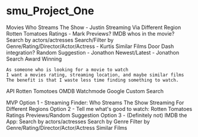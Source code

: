 # smu_Project_One

Movies
    Who Streams The Show - Justin
    Streaming Via Different Region
    Rotten Tomatoes Ratings - Mark 
    Previews?
    IMDB whos in the movie?
    Search by actors/actresses
    Search/Filter by Genre/Rating/Director/Actor/Actress - Kurtis
    Similar Films
    Door Dash integration?
    Random Suggestion - Jonathon
    Newest/Latest - Jonathon
    Search Award Winning

    As someone who is looking for a movie to watch
    I want a movies rating, streaming location, and maybe similar films
    The benefit is that I waste less time finding something to watch.

API
    Rotten Tomotoes
    OMDB
    Watchmode
    Google Custom Search

MVP
    Option 1 - Streaming Finder:
        Who Streams The Show
        Streaming For Different Regions
    Option 2 - Tell me what's good to watch:
        Rotten Tomatoes Ratings
        Previews/Random Suggestion
    Option 3 - (Definitely not) IMDB the App:
        Search by actors/actresses
        Search by Genre
        Filter by Genre/Rating/Director/Actor/Actress
        Similar Films
